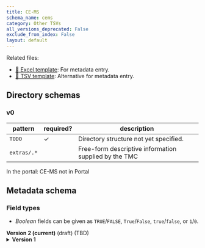```yaml
---
title: CE-MS
schema_name: cems
category: Other TSVs
all_versions_deprecated: False
exclude_from_index: False
layout: default
---
```


Related files:

- [📝 Excel template](): For metadata entry.
- [📝 TSV template](): Alternative for metadata entry.



## Directory schemas
### v0

| pattern | required? | description |
| --- | --- | --- |
| <code>TODO</code> | ✓ | Directory structure not yet specified. |
| <code>extras/.*</code> |  | Free-form descriptive information supplied by the TMC |



In the portal: CE-MS not in Portal

## Metadata schema

### Field types
- *Boolean* fields can be given as `TRUE`/`FALSE`, `True`/`False`, `true`/`false`, or `1`/`0`.  


<summary><b>Version 2 (current)</b> (draft) (TBD)</summary>


<details markdown="1" ><summary><b>Version 1</b></summary>


### Shared by all types

<a name="version"></a>
##### [`version`](#version)
Version of the schema to use when validating this metadata.

| constraint | value |
| --- | --- |
| enum | `1` |
| required | `True` |

<a name="description"></a>
##### [`description`](#description)
Free-text description of this assay.

| constraint | value |
| --- | --- |
| required | `True` |

<a name="donor_id"></a>
##### [`donor_id`](#donor_id)
HuBMAP Display ID of the donor of the assayed tissue. Example: `ABC123`.

| constraint | value |
| --- | --- |
| pattern (regular expression) | <code>[A-Z]+[0-9]+</code> |
| required | `True` |

<a name="tissue_id"></a>
##### [`tissue_id`](#tissue_id)
HuBMAP Display ID of the assayed tissue. Example: `ABC123-BL-1-2-3_456`.

| constraint | value |
| --- | --- |
| pattern (regular expression) | <code>(([A-Z]+[0-9]+)-[A-Z]{2}\d*(-\d+)+(_\d+)?)(,([A-Z]+[0-9]+)-[A-Z]{2}\d*(-\d+)+(_\d+)?)*</code> |
| required | `True` |

<a name="execution_datetime"></a>
##### [`execution_datetime`](#execution_datetime)
Start date and time of assay, typically a date-time stamped folder generated by the acquisition instrument. YYYY-MM-DD hh:mm, where YYYY is the year, MM is the month with leading 0s, and DD is the day with leading 0s, hh is the hour with leading zeros, mm are the minutes with leading zeros.

| constraint | value |
| --- | --- |
| type | `datetime` |
| format | `%Y-%m-%d %H:%M` |
| required | `True` |

<a name="protocols_io_doi"></a>
##### [`protocols_io_doi`](#protocols_io_doi)
DOI for protocols.io referring to the protocol for this assay.

| constraint | value |
| --- | --- |
| required | `True` |
| pattern (regular expression) | <code>10\.17504/.*</code> |
| url | prefix: <code>https://dx.doi.org/</code> |

<a name="operator"></a>
##### [`operator`](#operator)
Name of the person responsible for executing the assay.

| constraint | value |
| --- | --- |
| required | `True` |

<a name="operator_email"></a>
##### [`operator_email`](#operator_email)
Email address for the operator.

| constraint | value |
| --- | --- |
| format | `email` |
| required | `True` |

<a name="pi"></a>
##### [`pi`](#pi)
Name of the principal investigator responsible for the data.

| constraint | value |
| --- | --- |
| required | `True` |

<a name="pi_email"></a>
##### [`pi_email`](#pi_email)
Email address for the principal investigator.

| constraint | value |
| --- | --- |
| format | `email` |
| required | `True` |

<a name="assay_category"></a>
##### [`assay_category`](#assay_category)
Each assay is placed into one of the following 4 general categories: generation of images of microscopic entities, identification & quantitation of molecules by mass spectrometry, imaging mass spectrometry, and determination of nucleotide sequence.

| constraint | value |
| --- | --- |
| enum | `mass_spectrometry` |
| required | `True` |

<a name="assay_type"></a>
##### [`assay_type`](#assay_type)
The specific type of assay being executed.

| constraint | value |
| --- | --- |
| enum | `CE-MS` |
| required | `True` |

<a name="analyte_class"></a>
##### [`analyte_class`](#analyte_class)
Analytes are the target molecules being measured with the assay.

| constraint | value |
| --- | --- |
| enum | `protein`, `metabolites`, `lipids`, `peptides`, `phosphopeptides`, or `glycans` |
| required | `True` |

<a name="is_targeted"></a>
##### [`is_targeted`](#is_targeted)
Specifies whether or not a specific molecule(s) is/are targeted for detection/measurement by the assay.

| constraint | value |
| --- | --- |
| type | `boolean` |
| required | `True` |

<a name="acquisition_instrument_vendor"></a>
##### [`acquisition_instrument_vendor`](#acquisition_instrument_vendor)
An acquisition instrument is the device that contains the signal detection hardware and signal processing software. Assays generate signals such as light of various intensities or color or signals representing the molecular mass.

| constraint | value |
| --- | --- |
| required | `True` |

<a name="acquisition_instrument_model"></a>
##### [`acquisition_instrument_model`](#acquisition_instrument_model)
Manufacturers of an acquisition instrument may offer various versions (models) of that instrument with different features or sensitivities. Differences in features or sensitivities may be relevant to processing or interpretation of the data.

| constraint | value |
| --- | --- |
| required | `True` |

### Unique to this type

<a name="ms_source"></a>
##### [`ms_source`](#ms_source)
The technique used for sampling and ionization of the sample.

| constraint | value |
| --- | --- |
| enum | `nanoflex` or `ESI` |
| required | `True` |

<a name="polarity"></a>
##### [`polarity`](#polarity)
The polarity of the mass analysis (positive or negative ion modes)

| constraint | value |
| --- | --- |
| enum | `negative ion mode`, `positive ion mode`, or `negative and positive ion mode` |
| required | `True` |

<a name="mz_range_low_value"></a>
##### [`mz_range_low_value`](#mz_range_low_value)
The low value of the scanned mass range for MS1. (unitless)

| constraint | value |
| --- | --- |
| type | `number` |
| required | `True` |

<a name="mz_range_high_value"></a>
##### [`mz_range_high_value`](#mz_range_high_value)
The high value of the scanned mass range for MS1. (unitless)

| constraint | value |
| --- | --- |
| type | `number` |
| required | `True` |

<a name="mass_resolving_power"></a>
##### [`mass_resolving_power`](#mass_resolving_power)
The MS1 resolving power defined as m/∆m where ∆m is the FWHM for a given peak with a specified m/z (m). (unitless) Leave blank if not applicable.

| constraint | value |
| --- | --- |
| type | `number` |
| required | `False` |

<a name="mz_resolving_power"></a>
##### [`mz_resolving_power`](#mz_resolving_power)
The peak (m/z) used to calculate the resolving power. Leave blank if not applicable.

| constraint | value |
| --- | --- |
| type | `number` |
| required | `False` |

<a name="ion_mobility"></a>
##### [`ion_mobility`](#ion_mobility)
Specifies whether or not ion mobility spectrometry was performed and which technology was used. Technologies for measuring ion mobility: Traveling Wave Ion Mobility Spectrometry (TWIMS), Trapped Ion Mobility Spectrometry (TIMS), High Field Asymmetric waveform ion Mobility Spectrometry (FAIMS), Drift Tube Ion Mobility Spectrometry (DTIMS, Structures for Lossless Ion Manipulations (SLIM). Leave blank if not applicable.

| constraint | value |
| --- | --- |
| required | `False` |
| enum | `TIMS`, `TWIMS`, `FAIMS`, `DTIMS`, or `SLIMS` |

<a name="data_collection_mode"></a>
##### [`data_collection_mode`](#data_collection_mode)
Mode of data collection in tandem MS assays. Either DDA (Data-dependent acquisition), DIA (Data-independent acquisition), MRM (multiple reaction monitoring), or PRM (parallel reaction monitoring).

| constraint | value |
| --- | --- |
| enum | `DDA`, `DIA`, `MRM`, or `PRM` |
| required | `True` |

<a name="ms_scan_mode"></a>
##### [`ms_scan_mode`](#ms_scan_mode)
Indicates whether the data were generated using MS, MS/MS or MS3.

| constraint | value |
| --- | --- |
| enum | `MS`, `MS/MS`, or `MS3` |
| required | `True` |

<a name="labeling"></a>
##### [`labeling`](#labeling)
Indicates whether samples were labeled prior to MS analysis (e.g., TMT).

| constraint | value |
| --- | --- |
| required | `True` |

<a name="section_prep_protocols_io_doi"></a>
##### [`section_prep_protocols_io_doi`](#section_prep_protocols_io_doi)
DOI for protocols.io referring to the protocol for preparing tissue sections for the assay.

| constraint | value |
| --- | --- |
| required | `True` |
| pattern (regular expression) | <code>10\.17504/.*</code> |
| url | prefix: <code>https://dx.doi.org/</code> |

<a name="ce_interface"></a>
##### [`ce_interface`](#ce_interface)
Method by which the separation capillary interfaces with mass spectrometer and enables electrospray ionization while completing the separation circuit. The two most prevalent commercial interfaces are sheathless and sheath-flow.

| constraint | value |
| --- | --- |
| enum | `sheath-flow` or `sheathless` |
| required | `True` |

<a name="ce_capillary_coating"></a>
##### [`ce_capillary_coating`](#ce_capillary_coating)
Treatment of surface of separation capillary. Capillary coating affects the absorption of analytes on capillary inner walls and regulates electroosmotic flow. Entries should indicate the charge of the coating and chemical composition (e.g. "Neutral; Polyacrylamide" or "Positive; Polyethyleneimine" or "Uncoated").

| constraint | value |
| --- | --- |
| required | `True` |

<a name="ce_background_electrolyte"></a>
##### [`ce_background_electrolyte`](#ce_background_electrolyte)
Chemical composition of the background electrolyte that fills the separation capillary (e.g. "3% acetic acid").

| constraint | value |
| --- | --- |
| required | `True` |

<a name="ce_instrument_vendor"></a>
##### [`ce_instrument_vendor`](#ce_instrument_vendor)
The manufacturer of the instrument used for capillary zone electrophoresis. Capillary electrophoresis is used to separate complex biological mixtures prior to performing MS-based analyses. Separations are performed based the analytes migrate through an electrolyte solution in the presence of an electric field.

| constraint | value |
| --- | --- |
| required | `True` |

<a name="ce_instrument_model"></a>
##### [`ce_instrument_model`](#ce_instrument_model)
The model name of the instrument used for capillary zone electrophoresis.

| constraint | value |
| --- | --- |
| required | `True` |

<a name="ce_electroosmotic_flow"></a>
##### [`ce_electroosmotic_flow`](#ce_electroosmotic_flow)
Properties of the electroosmotic flow (EOF). Normal EOF is defined as flow towards the cathode, reversed EOF is defined as flow towards the anode, and suppressed EOF involves marginal to almost no flow (e.g. when a neutral coating is used).

| constraint | value |
| --- | --- |
| enum | `suppressed`, `normal`, or `reversed` |
| required | `True` |

<a name="spatial_type"></a>
##### [`spatial_type`](#spatial_type)
Specifies whether or not the analysis was performed in a spatialy targeted manner and the technique used for spatial sampling. For example, Laser-capture microdissection (LCM), Liquid Extraction Surface Analysis (LESA), Nanodroplet Processing in One pot for Trace Samples (nanoPOTS). Leave blank if not applicable.

| constraint | value |
| --- | --- |
| required | `False` |
| enum | `LCM`, `LESA`, `nanoPOTS`, or `microLESA` |

<a name="spatial_sampling_type"></a>
##### [`spatial_sampling_type`](#spatial_sampling_type)
Specifies whether or not the analysis was performed in a spatially targeted manner. Spatial profiling experiments target specific tissue foci but do not necessarily generate images. Spatial imaging expriments collect data from a regular array (pixels) that can be visualized as heat maps of ion intensity at each location (molecular images). Leave blank if data are derived from bulk analysis. Leave blank if not applicable.

| constraint | value |
| --- | --- |
| required | `False` |
| enum | `profiling` or `imaging` |

<a name="spatial_target"></a>
##### [`spatial_target`](#spatial_target)
Specifies the cell-type or functional tissue unit (FTU) that is targeted in the spatial profiling experiment. Leave blank if data are generated in imaging mode without a specific target structure. Leave blank if not applicable.

| constraint | value |
| --- | --- |
| required | `False` |

<a name="resolution_x_value"></a>
##### [`resolution_x_value`](#resolution_x_value)
The width of a pixel. Leave blank if not applicable.

| constraint | value |
| --- | --- |
| type | `number` |
| required | `False` |

<a name="resolution_x_unit"></a>
##### [`resolution_x_unit`](#resolution_x_unit)
The unit of measurement of the width of a pixel. Leave blank if not applicable.

| constraint | value |
| --- | --- |
| enum | `nm` or `um` |
| required | `False` |
| required if | `resolution_x_value` present |

<a name="resolution_y_value"></a>
##### [`resolution_y_value`](#resolution_y_value)
The height of a pixel. Leave blank if not applicable.

| constraint | value |
| --- | --- |
| type | `number` |
| required | `False` |

<a name="resolution_y_unit"></a>
##### [`resolution_y_unit`](#resolution_y_unit)
The unit of measurement of the height of a pixel. Leave blank if not applicable.

| constraint | value |
| --- | --- |
| enum | `nm` or `um` |
| required | `False` |
| required if | `resolution_y_value` present |

<a name="processing_search"></a>
##### [`processing_search`](#processing_search)
Software for analyzing and searching LC-MS/MS omics data.

| constraint | value |
| --- | --- |
| required | `True` |

<a name="processing_protocols_io_doi"></a>
##### [`processing_protocols_io_doi`](#processing_protocols_io_doi)
DOI for analysis protocols.io for this assay. Leave blank if not applicable.

| constraint | value |
| --- | --- |
| required | `False` |
| pattern (regular expression) | <code>10\.17504/.*</code> |
| url | prefix: <code>https://dx.doi.org/</code> |

<a name="overall_protocols_io_doi"></a>
##### [`overall_protocols_io_doi`](#overall_protocols_io_doi)
DOI for protocols.io for the overall process.

| constraint | value |
| --- | --- |
| required | `True` |
| pattern (regular expression) | <code>10\.17504/.*</code> |
| url | prefix: <code>https://dx.doi.org/</code> |

<a name="contributors_path"></a>
##### [`contributors_path`](#contributors_path)
Relative path to file with ORCID IDs for contributors for this dataset.

| constraint | value |
| --- | --- |
| required | `True` |

<a name="data_path"></a>
##### [`data_path`](#data_path)
Relative path to file or directory with instrument data. Downstream processing will depend on filename extension conventions.

| constraint | value |
| --- | --- |
| required | `True` |

</details>
